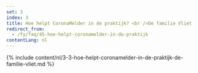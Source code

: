 ```yaml
---
set: 3
index: 3
title: Hoe helpt CoronaMelder in de praktijk? <br />De familie Vliet
redirect_from: 
  - /fy/faq/45-hoe-helpt-coronamelder-in-de-praktijk
contentLang: nl
---
```

{% include content/nl/3-3-hoe-helpt-coronamelder-in-de-praktijk-de-familie-vliet.md %}
